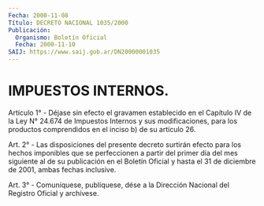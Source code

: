 ```yaml
---
Fecha: 2000-11-08
Título: DECRETO NACIONAL 1035/2000
Publicación:
  Organismo: Boletín Oficial
  Fecha: 2000-11-10
SAIJ: https://www.saij.gob.ar/DN20000001035
---
```

# IMPUESTOS INTERNOS.

<a id="1"></a>
Artículo  1°  -  Déjase  sin efecto el gravamen establecido  en  el Capítulo  IV  de  la Ley N° 24.674  de  Impuestos  Internos  y  sus modificaciones, para  los productos comprendidos en el inciso b) de su artículo 26.

<a id="2"></a>
Art. 2° - Las disposiciones  del  presente decreto surtirán efecto para los hechos imponibles que se perfeccionen  a partir del primer día del mes siguiente al de su publicación en el  Boletín Oficial y hasta   el  31  de  diciembre  de  2001,  ambas  fechas  inclusive.

<a id="3"></a>
Art.  3° - Comuníquese, publíquese, dése a la Dirección Nacional del Registro Oficial y archívese.